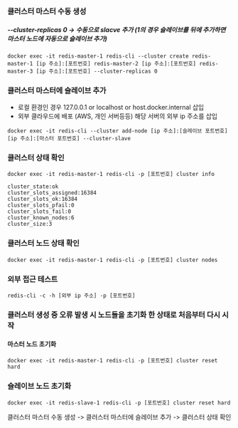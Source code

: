 ### 클러스터 마스터 수동 생성
##### --cluster-replicas 0 -> 수동으로 slacve 추가 (1의 경우 슬레이브를 뒤에 추가하면 마스터 노드에 자동으로 슬레이브 추가)
```
docker exec -it redis-master-1 redis-cli --cluster create redis-master-1 [ip 주소]:[포트번호] redis-master-2 [ip 주소]:[포트번호] redis-master-3 [ip 주소]:[포트번호] --cluster-replicas 0
```
### 클러스터 마스터에 슬레이브 추가 
- 로컬 환경인 경우 127.0.0.1 or localhost or host.docker.internal 삽입
- 외부 클라우드에 배포 (AWS, 개인 서버등등) 해당 서버의 외부 ip 주소를 삽입
```
docker exec -it redis-cli --cluster add-node [ip 주소]:[슬레이브 포트번호] [ip 주소]:[마스터 포트번호] --cluster-slave
```

### 클러스터 상태 확인
```
docker exec -it redis-master-1 redis-cli -p [포트번호] cluster info
```

```
cluster_state:ok
cluster_slots_assigned:16384
cluster_slots_ok:16384
cluster_slots_pfail:0
cluster_slots_fail:0
cluster_known_nodes:6
cluster_size:3
```

### 클러스터 노드 상태 확인
```
docker exec -it redis-master-1 redis-cli -p [포트번호] cluster nodes
```

### 외부 접근 테스트
```
redis-cli -c -h [외부 ip 주소] -p [포트번호]
```

### 클러스터 생성 중 오류 발생 시 노드들을 초기화 한 상태로 처음부터 다시 시작
#### 마스터 노드 초기화
```
docker exec -it redis-master-1 redis-cli -p [포트번호] cluster reset hard
```
### 슬레이브 노드 초기화
```
docker exec -it redis-slave-1 redis-cli -p [포트번호] cluster reset hard
```

클러스터 마스터 수동 생성 -> 클러스터 마스터에 슬레이브 추가 -> 클러스터 상태 확인
